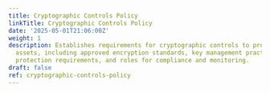 ```yaml
---
title: Cryptographic Controls Policy
linkTitle: Cryptographic Controls Policy
date: '2025-05-01T21:06:00Z'
weight: 1
description: Establishes requirements for cryptographic controls to protect information
  assets, including approved encryption standards, key management practices, data
  protection requirements, and roles for compliance and monitoring.
draft: false
ref: cryptographic-controls-policy
---
```


